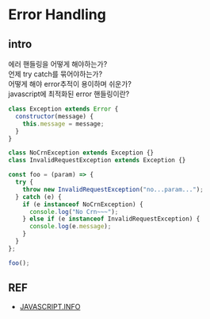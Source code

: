 # Error Handling

## intro

에러 핸들링을 어떻게 해야하는가?  
언제 try catch를 묶어야하는가?  
어떻게 해야 error추적이 용이하며 쉬운가?  
javascript에 최적화된 error 핸들링이란?

```js
class Exception extends Error {
  constructor(message) {
    this.message = message;
  }
}

class NoCrnException extends Exception {}
class InvalidRequestException extends Exception {}

const foo = (param) => {
  try {
    throw new InvalidRequestException("no...param...");
  } catch (e) {
    if (e instanceof NoCrnException) {
      console.log("No Crn~~~");
    } else if (e instanceof InvalidRequestException) {
      console.log(e.message);
    }
  }
};

foo();
```

## REF

- [JAVASCRIPT.INFO](https://ko.javascript.info/try-catch)
